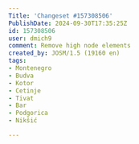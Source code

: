 ```yaml
---
Title: 'Changeset #157308506'
PublishDate: 2024-09-30T17:35:25Z
id: 157308506
user: dmich9
comment: Remove high node elements
created_by: JOSM/1.5 (19160 en)
tags:
- Montenegro
- Budva
- Kotor
- Cetinje
- Tivat
- Bar
- Podgorica
- Nikšić

---
```


